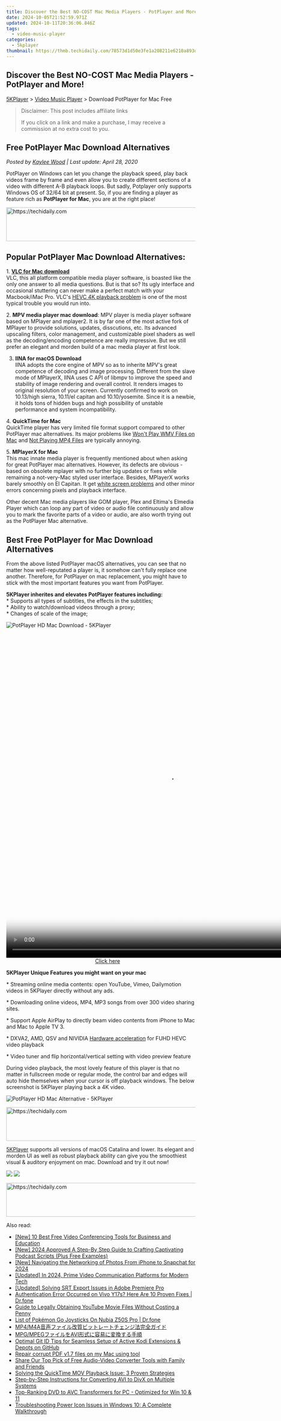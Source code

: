```yaml
---
title: Discover the Best NO-COST Mac Media Players - PotPlayer and More!
date: 2024-10-05T21:52:59.971Z
updated: 2024-10-11T20:36:06.846Z
tags:
  - video-music-player
categories:
  - 5kplayer
thumbnail: https://thmb.techidaily.com/78573d1d50e3fe1a208211e6210a893de5cb63383e5008c1e4699b06b4a4f916.jpg
---
```


## Discover the Best NO-COST Mac Media Players - PotPlayer and More!

[5KPlayer](https://tools.techidaily.com/5kplayer/products/) \> [Video Music Player](https://tools.techidaily.com/5kplayer/video-music-player/) \> Download PotPlayer for Mac Free

>  Disclaimer: This post includes affiliate links
>
>  If you click on a link and make a purchase, I may receive a commission at no extra cost to you.
>

## Free PotPlayer Mac Download Alternatives

 _Posted by [Kaylee Wood](https://www.quora.com/profile/Amanda-Hu-21) | Last update: April 28, 2020_

PotPlayer on Windows can let you change the playback speed, play back videos frame by frame and even allow you to create different sections of a video with different A-B playback loops. But sadly, Potplayer only supports Windows OS of 32/64 bit at present. So, if you are finding a player as feature rich as **PotPlayer for Mac**, you are at the right place! 

<!-- affiliate ads begin -->
<a href="https://appsumo.8odi.net/c/5597632/2129739/7443" target="_top" id="2129739">
  <img src="//a.impactradius-go.com/display-ad/7443-2129739" border="0" alt="https://techidaily.com" width="728" height="90"/>
</a>
<img height="0" width="0" src="https://appsumo.8odi.net/i/5597632/2129739/7443" style="position:absolute;visibility:hidden;" border="0" />
<!-- affiliate ads end -->

## Popular PotPlayer Mac Download Alternatives:

1\. **[VLC for Mac download](https://tools.techidaily.com/5kplayer/video-music-player/)**  
 VLC, this all platform compatible media player software, is boasted like the only one answer to all media questions. But is that so? Its ugly interface and occasional stuttering can never make a perfect match with your Macbook/iMac Pro. VLC's [HEVC 4K playback problem](https://tools.techidaily.com/5kplayer/video-music-player/) is one of the most typical trouble you would run into. 

2\. **MPV media player mac download**: MPV player is media player software based on MPlayer and mplayer2\. It is by far one of the most active fork of MPlayer to provide solutions, updates, disscutions, etc. Its advanced upscaling filters, color management, and customizable pixel shaders as well as the decoding/encoding competence are really impressive. But we still prefer an elegant and morden build of a mac media player at first look.

3. **IINA for macOS Download**   
 IINA adopts the core engine of MPV so as to inherite MPV's great competence of decoding and image processing. Different from the slave mode of MPlayerX, IINA uses C API of libmpv to improve the speed and stability of image rendering and overall control. It renders images to original resolution of your screen. Currently confirmed to work on 10.13/high sierra, 10.11/el capitan and 10.10/yosemite. Since it is a newbie, it holds tons of hidden bugs and high possibility of unstable performance and system incompatibility.

4\. **QuickTime for Mac**  
 QuickTime player has very limited file format support compared to other PotPlayer mac alternatives. Its major problems like [Won't Play WMV Files on Mac](https://tools.techidaily.com/5kplayer/video-music-player/) and [Not Playing MP4 Files](https://tools.techidaily.com/5kplayer/video-music-player/) are typically annoying.

5\. **MPlayerX for Mac**  
 This mac innate media player is frequently mentioned about when asking for great PotPlayer mac alternatives. However, its defects are obvious - based on obsolete mplayer with no further big updates or fixes while remaining a not-very-Mac styled user interface. Besides, MPlayerX works barely smoothly on El Capitan. It get [white screen problems](https://tools.techidaily.com/5kplayer/video-music-player/) and other minor errors concerning pixels and playback interface.

Other decent Mac media players like GOM player, Plex and Eltima's Elmedia Player which can loop any part of video or audio file continuously and allow you to mark the favorite parts of a video or audio, are also worth trying out as the PotPlayer Mac alternative. 

## Best Free PotPlayer for Mac Download Alternatives

From the above listed PotPlayer macOS alternatives, you can see that no matter how well-reputated a player is, it somehow can't fully replace one another. Therefore, for PotPlayer on mac replacement, you might have to stick with the most important features you want from PotPlayer. 

**5KPlayer inherites and elevates PotPlayer features including:**   
 \* Supports all types of subtitles, the effects in the subtitles;  
 \* Ability to watch/download videos through a proxy;  
 \* Changes of scale of the image;

![PotPlayer HD Mac Download - 5KPlayer](https://www.5kplayer.com/video-music-player/img/5kp-library.jpg) 

<!-- affiliate ads begin -->
<span id="1484963">
					<video width="864" height="864" style="cursor:pointer"
           poster="//a.impactradius-go.com/display-clicktoplayimage/1484963.png"
           onclick="if(!this.playClicked){this.play();this.setAttribute('controls',true);this.playClicked=true;}">
	   <source src="//a.impactradius-go.com/display-ad/16446-1484963">
	   <img src="//a.impactradius-go.com/display-clicktoplayimage/1484963.png" style="border: none; height: 100%; width: 100%; object-fit: contain">
	</video>
	<div style="width:540px;text-align:center"><a href="javascript:window.open(decodeURIComponent('https%3A%2F%2Flaganoo.pxf.io%2Fc%2F5597632%2F1484963%2F16446'), '_blank');void(0);">Click here</a></div>
</span>
<img height="0" width="0" src="https://imp.pxf.io/i/5597632/1484963/16446" style="position:absolute;visibility:hidden;" border="0" />
<!-- affiliate ads end -->

**5KPlayer Unique Features you might want on your mac**

\* Streaming online media contents: open YouTube, Vimeo, Dailymotion videos in 5KPlayer directly without any ads.

\* Downloading online videos, MP4, MP3 songs from over 300 video sharing sites. 

\* Support Apple AirPlay to directly beam video contents from iPhone to Mac and Mac to Apple TV 3.

\* DXVA2, AMD, QSV and NIVIDIA [Hardware acceleration](https://tools.techidaily.com/5kplayer/video-music-player/) for FUHD HEVC video playback

\* Video tuner and flip horizontal/vertical setting with video preview feature

 During video playback, the most lovely feature of this player is that no matter in fullscreen mode or regular mode, the control bar and edges will auto hide themselves when your cursor is off playback windows. The below screenshot is 5KPlayer playing back a 4K video. 

![PotPlayer HD Mac Alternative - 5KPlayer](https://www.5kplayer.com/video-music-player/img/5kp-vlc-playing-interface-zjy-2.jpg) 

<!-- affiliate ads begin -->
<a href="https://ephamedtechinc.pxf.io/c/5597632/2130528/26400" target="_top" id="2130528">
  <img src="//a.impactradius-go.com/display-ad/26400-2130528" border="0" alt="https://techidaily.com" width="728" height="90"/>
</a>
<img height="0" width="0" src="https://ephamedtechinc.pxf.io/i/5597632/2130528/26400" style="position:absolute;visibility:hidden;" border="0" />
<!-- affiliate ads end -->

[5KPlayer](https://tools.techidaily.com/5kplayer/video-music-player/) supports all versions of macOS Catalina and lower. Its elegant and morden UI as well as robust playback ability can give you the smoothiest visual & auditory enjoyment on mac. Download and try it out now! 

[![](https://www.5kplayer.com/video-music-player/../button/freedownbackmac.png)](https://tools.techidaily.com/5kplayer/products/) [![](https://www.5kplayer.com/video-music-player/../button/freedownwhitewin.png)](https://tools.techidaily.com/5kplayer/products/)

<!-- affiliate ads begin -->
<a href="https://appsumo.8odi.net/c/5597632/2151855/7443" target="_top" id="2151855">
  <img src="//a.impactradius-go.com/display-ad/7443-2151855" border="0" alt="https://techidaily.com" width="728" height="90"/>
</a>
<img height="0" width="0" src="https://appsumo.8odi.net/i/5597632/2151855/7443" style="position:absolute;visibility:hidden;" border="0" />
<!-- affiliate ads end -->

<ins class="adsbygoogle"
     style="display:block"
     data-ad-format="autorelaxed"
     data-ad-client="ca-pub-7571918770474297"
     data-ad-slot="1223367746"></ins>

<ins class="adsbygoogle"
     style="display:block"
     data-ad-client="ca-pub-7571918770474297"
     data-ad-slot="8358498916"
     data-ad-format="auto"
     data-full-width-responsive="true"></ins>

<span class="atpl-alsoreadstyle">Also read:</span>
<div><ul>
<li><a href="https://video-screen-grab.techidaily.com/new-10-best-free-video-conferencing-tools-for-business-and-education/"><u>[New] 10 Best Free Video Conferencing Tools for Business and Education</u></a></li>
<li><a href="https://fox-friendly.techidaily.com/new-2024-approved-a-step-by-step-guide-to-crafting-captivating-podcast-scripts-plus-free-examples/"><u>[New] 2024 Approved A Step-By Step Guide to Crafting Captivating Podcast Scripts (Plus Free Examples)</u></a></li>
<li><a href="https://snapchat-videos.techidaily.com/new-navigating-the-networking-of-photos-from-iphone-to-snapchat-for-2024/"><u>[New] Navigating the Networking of Photos From iPhone to Snapchat for 2024</u></a></li>
<li><a href="https://on-screen-recording.techidaily.com/updated-in-2024-prime-video-communication-platforms-for-modern-tech/"><u>[Updated] In 2024, Prime Video Communication Platforms for Modern Tech</u></a></li>
<li><a href="https://fox-glue.techidaily.com/updated-solving-srt-export-issues-in-adobe-premiere-pro/"><u>[Updated] Solving SRT Export Issues in Adobe Premiere Pro</u></a></li>
<li><a href="https://howto.techidaily.com/authentication-error-occurred-on-vivo-y17s-here-are-10-proven-fixes-drfone-by-drfone-fix-android-problems-fix-android-problems/"><u>Authentication Error Occurred on Vivo Y17s? Here Are 10 Proven Fixes | Dr.fone</u></a></li>
<li><a href="https://video-ai-editor.techidaily.com/guide-to-legally-obtaining-youtube-movie-files-without-costing-a-penny/"><u>Guide to Legally Obtaining YouTube Movie Files Without Costing a Penny</u></a></li>
<li><a href="https://pokemon-go-android.techidaily.com/list-of-pokemon-go-joysticks-on-nubia-z50s-pro-drfone-by-drfone-virtual-android/"><u>List of Pokémon Go Joysticks On Nubia Z50S Pro | Dr.fone</u></a></li>
<li><a href="https://video-ai-editor.techidaily.com/mp4m4a/"><u>MP4/M4A音声ファイル改質ビットレートチェンジ法完全ガイド</u></a></li>
<li><a href="https://video-ai-editor.techidaily.com/mpgmpegavi/"><u>MPG/MPEGファイルをAVI形式に容易に変換する手順</u></a></li>
<li><a href="https://video-ai-editor.techidaily.com/optimal-git-id-tips-for-seamless-setup-of-active-kodi-extensions-and-depots-on-github/"><u>Optimal Git ID Tips for Seamless Setup of Active Kodi Extensions & Depots on GitHub</u></a></li>
<li><a href="https://techidaily.com/repair-corrupt-pdf-v17-files-on-my-mac-using-tool-by-stellar-guide/"><u>Repair corrupt PDF v1.7 files on my Mac using tool</u></a></li>
<li><a href="https://video-ai-editor.techidaily.com/share-our-top-pick-of-free-audio-video-converter-tools-with-family-and-friends/"><u>Share Our Top Pick of Free Audio-Video Converter Tools with Family and Friends</u></a></li>
<li><a href="https://video-ai-editor.techidaily.com/solving-the-quicktime-mov-playback-issue-3-proven-strategies/"><u>Solving the QuickTime MOV Playback Issue: 3 Proven Strategies</u></a></li>
<li><a href="https://video-ai-editor.techidaily.com/step-by-step-instructions-for-converting-avi-to-divx-on-multiple-systems/"><u>Step-by-Step Instructions for Converting AVI to DivX on Multiple Systems</u></a></li>
<li><a href="https://video-ai-editor.techidaily.com/top-ranking-dvd-to-avc-transformers-for-pc-optimized-for-win-10-and-11/"><u>Top-Ranking DVD to AVC Transformers for PC - Optimized for Win 10 & 11</u></a></li>
<li><a href="https://win-howtos.techidaily.com/troubleshooting-power-icon-issues-in-windows-10-a-complete-walkthrough/"><u>Troubleshooting Power Icon Issues in Windows 10: A Complete Walkthrough</u></a></li>
</ul></div>


